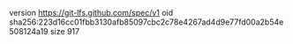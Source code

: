 version https://git-lfs.github.com/spec/v1
oid sha256:223d16cc01fbb3130afb85097cbc2c78e4267ad4d9e77fd00a2b54e508124a19
size 917
